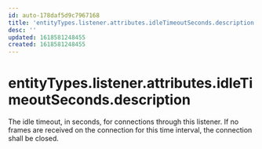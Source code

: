 ```yaml
---
id: auto-178daf5d9c7967168
title: 'entityTypes.listener.attributes.idleTimeoutSeconds.description'
desc: ''
updated: 1618581248455
created: 1618581248455
---
```

# entityTypes.listener.attributes.idleTimeoutSeconds.description

The idle timeout, in seconds, for connections through this listener.  If no frames are received on the connection for this time interval, the connection shall be closed.